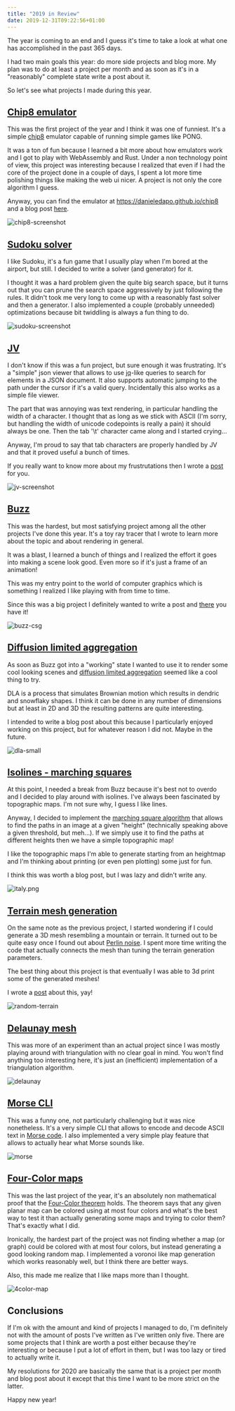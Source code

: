 ```yaml
---
title: "2019 in Review"
date: 2019-12-31T09:22:56+01:00
---
```


The year is coming to an end and I guess it's time to take a look at what one
has accomplished in the past 365 days.

I had two main goals this year: do more side projects and blog more. My plan
was to do at least a project per month and as soon as it's in a "reasonably"
complete state write a post about it.

So let's see what projects I made during this year.

## [Chip8 emulator](https://github.com/danieledapo/chip8)

This was the first project of the year and I think it was one of funniest. It's
a simple [chip8](https://en.wikipedia.org/wiki/CHIP-8) emulator capable of
running simple games like PONG.

It was a ton of fun because I learned a bit more about how emulators work and I
got to play with WebAssembly and Rust. Under a non technology point of view,
this project was interesting because I realized that even if I had the core of
the project done in a couple of days, I spent a lot more time polishing things
like making the web ui nicer. A project is not only the core algorithm I guess.

Anyway, you can find the emulator at <https://danieledapo.github.io/chip8> and a
blog post [here](/post/chip8-emulator-rs).

![chip8-screenshot](chip8-screenshot.png)

## [Sudoku solver](https://github.com/danieledapo/sudoku-rs)

I like Sudoku, it's a fun game that I usually play when I'm bored at the
airport, but still. I decided to write a solver (and generator) for it.

I thought it was a hard problem given the quite big search space, but it turns
out that you can prune the search space aggressively by just following the
rules. It didn't took me very long to come up with a reasonably fast solver and
then a generator. I also implemented a couple (probably unneeded) optimizations
because bit twiddling is always a fun thing to do.

![sudoku-screenshot](sudoku-screenshot.png)

## [JV](https://github.com/danieledapo/jv)

I don't know if this was a fun project, but sure enough it was frustrating.
It's a "simple" json viewer that allows to use
[jq](https://stedolan.github.io/jq/)-like queries to search for elements in a
JSON document. It also supports automatic jumping to the path under the cursor
if it's a valid query. Incidentally this also works as a simple file viewer.

The part that was annoying was text rendering, in particular handling the width
of a character. I thought that as long as we stick with ASCII (I'm sorry, but
handling the width of unicode codepoints is really a pain) it should always be
one. Then the tab '\t' character came along and I started crying...

Anyway, I'm proud to say that tab characters are properly handled by JV and
that it proved useful a bunch of times.

If you really want to know more about my frustrutations then I wrote a
[post](/post/jv) for you.

![jv-screenshot](jv-screenshot.png)

## [Buzz](https://github.com/danieledapo/r3d)

This was the hardest, but most satisfying project among all the other projects
I've done this year. It's a toy ray tracer that I wrote to learn more about the
topic and about rendering in general.

It was a blast, I learned a bunch of things and I realized the effort it goes
into making a scene look good. Even more so if it's just a frame of an
animation!

This was my entry point to the world of computer graphics which is something I
realized I like playing with from time to time.

Since this was a big project I definitely wanted to write a post and
[there](/post/buzz) you have it!

![buzz-csg](/post/buzz/csg.png)

## [Diffusion limited aggregation](https://github.com/danieledapo/dla)

As soon as Buzz got into a "working" state I wanted to use it to render some
cool looking scenes and [diffusion limited
aggregation](https://en.wikipedia.org/wiki/Diffusion-limited_aggregation)
seemed like a cool thing to try.

DLA is a process that simulates Brownian motion which results in dendric and
snowflaky shapes. I think it can be done in any number of dimensions but at
least in 2D and 3D the resulting patterns are quite interesting.

I intended to write a blog post about this because I particularly enjoyed
working on this project, but for whatever reason I did not. Maybe in the
future.

<img src="/post/2019-in-review/dla-small.png" alt="dla-small" class="image-centered">

## [Isolines - marching squares](https://github.com/danieledapo/marching-squares-rs)

At this point, I needed a break from Buzz because it's best not to overdo and I
decided to play around with isolines. I've always been fascinated by
topographic maps. I'm not sure why, I guess I like lines.

Anyway, I decided to implement the [marching square
algorithm](https://en.wikipedia.org/wiki/Marching_squares) that allows to find
the paths in an image at a given "height" (technically speaking above a given
threshold, but meh...). If we simply use it to find the paths at different
heights then we have a simple topographic map!

I like the topographic maps I'm able to generate starting from an heightmap and
I'm thinking about printing (or even pen plotting) some just for fun.

I think this was worth a blog post, but I was lazy and didn't write any.

![italy.png](italy.png)

## [Terrain mesh generation](https://github.com/danieledapo/terrain-mesh)

On the same note as the previous project, I started wondering if I could
generate a 3D mesh resembling a mountain or terrain. It turned out to be quite
easy once I found out about [Perlin
noise](https://en.wikipedia.org/wiki/Perlin_noise). I spent more time writing
the code that actually connects the mesh than tuning the terrain generation
parameters.

The best thing about this project is that eventually I was able to 3d print
some of the generated meshes!

I wrote a [post](/post/terrain-mesh-from-noise) about this, yay!

![random-terrain](/post/terrain-mesh/terrain.png)

## [Delaunay mesh](https://github.com/danieledapo/delaunay-mesh)

This was more of an experiment than an actual project since I was mostly
playing around with triangulation with no clear goal in mind. You won't find
anything too interesting here, it's just an (inefficient) implementation of a
triangulation algorithm.

![delaunay](delaunay.png)

## [Morse CLI](https://github.com/danieledapo/morse)

This was a funny one, not particularly challenging but it was nice nonetheless.
It's a very simple CLI that allows to encode and decode ASCII text in [Morse
code](https://en.wikipedia.org/wiki/Morse_code). I also implemented a very
simple play feature that allows to actually hear what Morse sounds like.

![morse](morse-screenshot.png)

## [Four-Color maps](https://github.com/danieledapo/4color-map)

This was the last project of the year, it's an absolutely non mathematical
proof that the [Four-Color
theorem](https://en.wikipedia.org/wiki/Four_color_theorem) holds. The theorem
says that any given planar map can be colored using at most four colors and
what's the best way to test it than actually generating some maps and trying to
color them? That's exactly what I did.

Ironically, the hardest part of the project was not finding whether a map (or
graph) could be colored with at most four colors, but instead generating a good
looking random map. I implemented a voronoi like map generation which works
reasonably well, but I think there are better ways.

Also, this made me realize that I like maps more than I thought.

![4color-map](4color-map.svg)

## Conclusions

If I'm ok with the amount and kind of projects I managed to do, I'm definitely
not with the amount of posts I've written as I've written only five. There are
some projects that I think are worth a post either because they're interesting
or because I put a lot of effort in them, but I was too lazy or tired to
actually write it.

My resolutions for 2020 are basically the same that is a project per month and
blog post about it except that this time I want to be more strict on the latter.

Happy new year!
